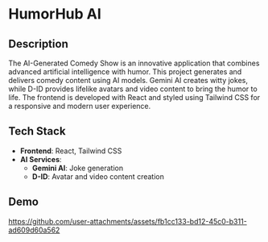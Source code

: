 # HumorHub AI

## Description

The AI-Generated Comedy Show is an innovative application that combines advanced artificial intelligence with humor. This project generates and delivers comedy content using AI models. Gemini AI creates witty jokes, while D-ID provides lifelike avatars and video content to bring the humor to life. The frontend is developed with React and styled using Tailwind CSS for a responsive and modern user experience.

## Tech Stack

- **Frontend**: React, Tailwind CSS
- **AI Services**:
  - **Gemini AI**: Joke generation
  - **D-ID**: Avatar and video content creation

## Demo


https://github.com/user-attachments/assets/fb1cc133-bd12-45c0-b311-ad609d60a562

